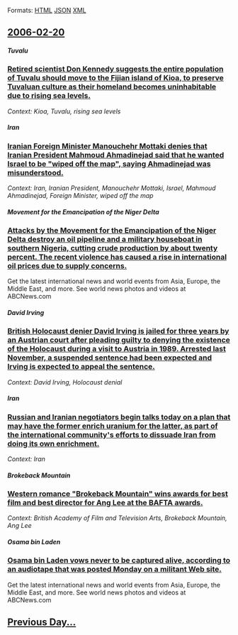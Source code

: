 
Formats: [HTML](2006/02/20/index.html)  [JSON](2006/02/20/index.json)  [XML](2006/02/20/index.xml)  

## [2006-02-20](/news/2006/02/20/index.md)

##### Tuvalu
### [ Retired scientist Don Kennedy suggests the entire population of Tuvalu should move to the Fijian island of Kioa, to preserve Tuvaluan culture as their homeland becomes uninhabitable due to rising sea levels. ](/news/2006/02/20/retired-scientist-don-kennedy-suggests-the-entire-population-of-tuvalu-should-move-to-the-fijian-island-of-kioa-to-preserve-tuvaluan-cultu.md)
_Context: Kioa, Tuvalu, rising sea levels_

##### Iran
### [ Iranian Foreign Minister Manouchehr Mottaki denies that Iranian President Mahmoud Ahmadinejad said that he wanted Israel to be "wiped off the map", saying Ahmadinejad was misunderstood. ](/news/2006/02/20/iranian-foreign-minister-manouchehr-mottaki-denies-that-iranian-president-mahmoud-ahmadinejad-said-that-he-wanted-israel-to-be-wiped-off-t.md)
_Context: Iran, Iranian President, Manouchehr Mottaki, Israel, Mahmoud Ahmadinejad, Foreign Minister, wiped off the map_

##### Movement for the Emancipation of the Niger Delta
### [ Attacks by the Movement for the Emancipation of the Niger Delta destroy an oil pipeline and a military houseboat in southern Nigeria, cutting crude production by about twenty percent. The recent violence has caused a rise in international oil prices due to supply concerns. ](/news/2006/02/20/attacks-by-the-movement-for-the-emancipation-of-the-niger-delta-destroy-an-oil-pipeline-and-a-military-houseboat-in-southern-nigeria-cutti.md)
Get the latest international news and world events from Asia, Europe, the Middle East, and more. See world news photos and videos at ABCNews.com

##### David Irving
### [ British Holocaust denier David Irving is jailed for three years by an Austrian court after pleading guilty to denying the existence of the Holocaust during a visit to Austria in 1989. Arrested last November, a suspended sentence had been expected and Irving is expected to appeal the sentence. ](/news/2006/02/20/british-holocaust-denier-david-irving-is-jailed-for-three-years-by-an-austrian-court-after-pleading-guilty-to-denying-the-existence-of-the.md)
_Context: David Irving, Holocaust denial_

##### Iran
### [ Russian and Iranian negotiators begin talks today on a plan that may have the former enrich uranium for the latter, as part of the international community's efforts to dissuade Iran from doing its own enrichment. ](/news/2006/02/20/russian-and-iranian-negotiators-begin-talks-today-on-a-plan-that-may-have-the-former-enrich-uranium-for-the-latter-as-part-of-the-internat.md)
_Context: Iran_

##### Brokeback Mountain
### [ Western romance "Brokeback Mountain" wins awards for best film and best director for Ang Lee at the BAFTA awards. ](/news/2006/02/20/western-romance-brokeback-mountain-wins-awards-for-best-film-and-best-director-for-ang-lee-at-the-bafta-awards.md)
_Context: British Academy of Film and Television Arts, Brokeback Mountain, Ang Lee_

##### Osama bin Laden
### [ Osama bin Laden vows never to be captured alive, according to an audiotape that was posted Monday on a militant Web site. ](/news/2006/02/20/osama-bin-laden-vows-never-to-be-captured-alive-according-to-an-audiotape-that-was-posted-monday-on-a-militant-web-site.md)
Get the latest international news and world events from Asia, Europe, the Middle East, and more. See world news photos and videos at ABCNews.com

## [Previous Day...](/news/2006/02/19/index.md)

